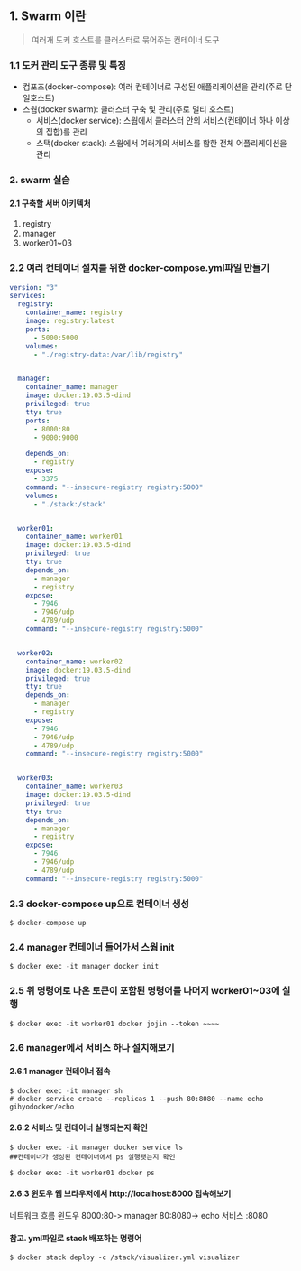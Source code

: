 ## 1. Swarm 이란
> 여러개 도커 호스트를 클러스터로 묶어주는 컨테이너 도구
### 1.1 도커 관리 도구 종류 및 특징
- 컴포즈(docker-compose): 여러 컨테이너로 구성된 애플리케이션을 관리(주로 단일호스트)
- 스웜(docker swarm): 클러스터 구축 및 관리(주로 멀티 호스트)
  - 서비스(docker service): 스웜에서 클러스터 안의 서비스(컨테이너 하나 이상의 집합)를 관리
  - 스택(docker stack): 스웜에서 여러개의 서비스를 합한 전체 어플리케이션을 관리
### 2. swarm 실습
#### 2.1 구축할 서버 아키텍처

1. registry
2. manager
3. worker01~03

### 2.2 여러 컨테이너 설치를 위한 docker-compose.yml파일 만들기
```yml
version: "3"
services: 
  registry:
    container_name: registry
    image: registry:latest
    ports: 
      - 5000:5000
    volumes: 
      - "./registry-data:/var/lib/registry"


  manager:
    container_name: manager
    image: docker:19.03.5-dind
    privileged: true
    tty: true
    ports:
      - 8000:80
      - 9000:9000

    depends_on: 
      - registry
    expose: 
      - 3375
    command: "--insecure-registry registry:5000"
    volumes: 
      - "./stack:/stack"


  worker01:
    container_name: worker01
    image: docker:19.03.5-dind
    privileged: true
    tty: true
    depends_on: 
      - manager
      - registry
    expose: 
      - 7946
      - 7946/udp
      - 4789/udp
    command: "--insecure-registry registry:5000"


  worker02:
    container_name: worker02
    image: docker:19.03.5-dind
    privileged: true
    tty: true
    depends_on: 
      - manager
      - registry
    expose: 
      - 7946
      - 7946/udp
      - 4789/udp
    command: "--insecure-registry registry:5000"


  worker03:
    container_name: worker03
    image: docker:19.03.5-dind
    privileged: true
    tty: true
    depends_on: 
      - manager
      - registry
    expose: 
      - 7946
      - 7946/udp
      - 4789/udp
    command: "--insecure-registry registry:5000"

```

### 2.3 docker-compose up으로 컨테이너 생성
```
$ docker-compose up
```

### 2.4 manager 컨테이너 들어가서 스웜 init
```
$ docker exec -it manager docker init
```
### 2.5 위 명령어로 나온 토큰이 포함된 명령어를 나머지 worker01~03에 실행
```
$ docker exec -it worker01 docker jojin --token ~~~~
```

### 2.6 manager에서 서비스 하나 설치해보기
#### 2.6.1 manager 컨테이너 접속
```
$ docker exec -it manager sh
# docker service create --replicas 1 --push 80:8080 --name echo gihyodocker/echo
```
#### 2.6.2 서비스 및 컨테이너 실행되는지 확인
```
$ docker exec -it manager docker service ls
##컨테이너가 생성된 컨테이너에서 ps 실행됏는지 확인

$ docker exec -it worker01 docker ps
```

#### 2.6.3 윈도우 웹 브라우저에서 http://localhost:8000 접속해보기
네트워크 흐름
윈도우 8000:80-> 
manager 80:8080-> 
echo 서비스 :8080


#### 참고. yml파일로 stack 배포하는 명령어 
```
$ docker stack deploy -c /stack/visualizer.yml visualizer
```
